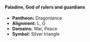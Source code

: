 #### Paladine, God of rulers and guardians
- **Pantheon:** Dragonlance
- **Alignment:** L, G
- **Domains:** War, Peace
- **Symbol:** Silver triangle